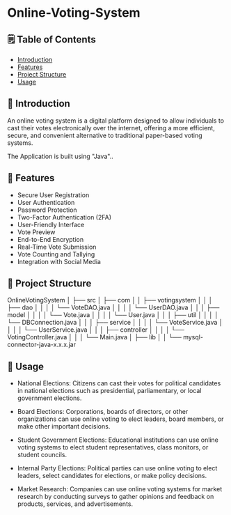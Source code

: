 # Online-Voting-System

## 🗒️ Table of Contents
   - [Introduction](#introduction)
   - [Features](#features)
   - [Project Structure](#project-structure)
   - [Usage](#usage)

## 📖 Introduction
An online voting system is a digital platform designed to allow individuals to cast their votes electronically over the internet, offering a more efficient, secure, and convenient alternative to traditional paper-based voting systems.

The Application is built using "Java"..

## 💫 Features
 - Secure User Registration
 - User Authentication
 - Password Protection
 - Two-Factor Authentication (2FA)
 - User-Friendly Interface
 - Vote Preview
 - End-to-End Encryption
 - Real-Time Vote Submission
 - Vote Counting and Tallying
 - Integration with Social Media

## 📂 Project Structure
OnlineVotingSystem
│
├── src
│   ├── com
│   │   ├── votingsystem
│   │   │   ├── dao
│   │   │   │   └── VoteDAO.java
│   │   │   │   └── UserDAO.java
│   │   │   ├── model
│   │   │   │   └── Vote.java
│   │   │   │   └── User.java
│   │   │   ├── util
│   │   │   │   └── DBConnection.java
│   │   │   ├── service
│   │   │   │   └── VoteService.java
│   │   │   │   └── UserService.java
│   │   │   ├── controller
│   │   │   │   └── VotingController.java
│   │   │   └── Main.java
│   ├── lib
│   │   └── mysql-connector-java-x.x.x.jar

## 👾 Usage

 - National Elections: Citizens can cast their votes for political candidates in national elections such as presidential, parliamentary, or local government elections.

 - Board Elections: Corporations, boards of directors, or other organizations can use online voting to elect leaders, board members, or make other important decisions.

 - Student Government Elections: Educational institutions can use online voting systems to elect student representatives, class monitors, or student councils.

 - Internal Party Elections: Political parties can use online voting to elect leaders, select candidates for elections, or make policy decisions.

 - Market Research: Companies can use online voting systems for market research by conducting surveys to gather opinions and feedback on products, services, and advertisements.
